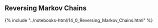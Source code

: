 Reversing Markov Chains
------

{% include "../notebooks-html/14_0_Reversing_Markov_Chains.html" %}
